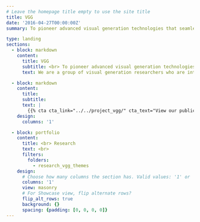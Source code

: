 ```yaml
---
# Leave the homepage title empty to use the site title
title: VGG
date: '2016-04-27T00:00:00Z'
summary: To pioneer advanced visual generation technologies that seamlessly blend creativity with artificial intelligence.

type: landing
sections:
  - block: markdown
    content:
      title: VGG
      subtitle: <br> To pioneer advanced visual generation technologies that seamlessly blend creativity with artificial intelligence.
      text: We are a group of visual generation researchers who are interested in visual content creation (one of the most important parts in AIGC), which can leverage the full power of human creativity in artificial intelligence. We aim to study cutting-edge technologies and bring them to the advanced models for the greatest quality show and application. Our researches cover image, video, and 3D generation and editing with a serious of state-of-the-art models published on IEEE TPAMI, ACM MM, AAAI etc.

  - block: markdown
    content:
      title:
      subtitle:
      text: |
        {{% cta cta_link="../../project_vgg/" cta_text="View our publications →" %}}
    design:
      columns: '1'

  - block: portfolio
    content:
      title: <br> Research
      text: <br>
      filters:
        folders:
          - research_vgg_themes
    design:
      # Choose how many columns the section has. Valid values: '1' or '2'.
      columns: '1'
      view: masonry
      # For Showcase view, flip alternate rows?
      flip_alt_rows: true
      background: {}
      spacing: {padding: [0, 0, 0, 0]}
---
```

